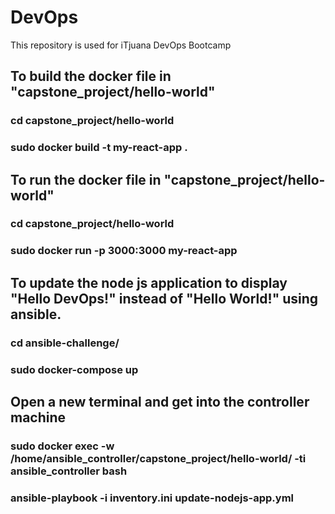 # DevOps

This repository is used for iTjuana DevOps Bootcamp

## To build the docker file in "capstone_project/hello-world"
### cd capstone_project/hello-world
### sudo docker build -t my-react-app .

## To run the docker file in "capstone_project/hello-world"
### cd capstone_project/hello-world
### sudo docker run -p 3000:3000 my-react-app

## To update the node js application to display "Hello DevOps!" instead of "Hello World!" using ansible.
### cd ansible-challenge/
### sudo docker-compose up

## Open a new terminal and get into the controller machine
### sudo docker exec -w /home/ansible_controller/capstone_project/hello-world/ -ti ansible_controller bash
### ansible-playbook -i inventory.ini update-nodejs-app.yml
